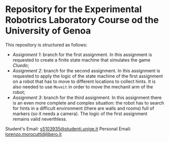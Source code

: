 # Repository for the Experimental Robotrics Laboratory Course od the University of Genoa
This repository is structured as follows:
* *Assignment 1*: branch for the first assignment. In this assignment is requested to create a finite state machine that simulates the game *Cluedo*;
* *Assignment 2*: branch for the second assignment. In this assignment is requested to apply the logic of the state machine of the first assignment on a robot that has to move to different locations to collect hints. It is also needed to use `Moveit` in order to move the mechanil arm of the robot;
* *Assignment 3*: branch for the third assignment. In this assignment there is an even more complete and complex situation: the robot has to search for hints in a difficult environment (there are walls and rooms) full of markers (so it needs a camera). The logic of the first assignment remains valid neverthless. 

Student's Email: s5103935@studenti.unige.it
Personal Email: lorenzo.morocutti@libero.it